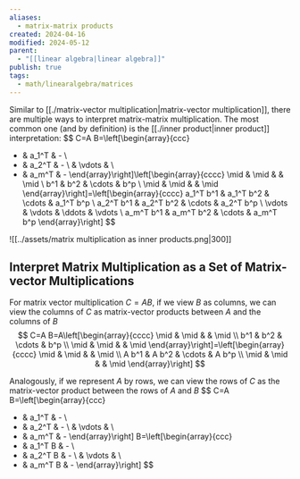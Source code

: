 ```yaml
---
aliases:
  - matrix-matrix products
created: 2024-04-16
modified: 2024-05-12
parent:
  - "[[linear algebra|linear algebra]]"
publish: true
tags:
  - math/linearalgebra/matrices
---
```

Similar to [[./matrix-vector multiplication|matrix-vector multiplication]], there are multiple ways to interpret matrix-matrix multiplication. The most common one (and by definition) is the [[./inner product|inner product]] interpretation:
$$
C=A B=\left[\begin{array}{ccc}
- & a_1^T & - \\
- & a_2^T & - \\
& \vdots & \\
- & a_m^T & -
\end{array}\right]\left[\begin{array}{cccc}
\mid & \mid & & \mid \\
b^1 & b^2 & \cdots & b^p \\
\mid & \mid & & \mid
\end{array}\right]=\left[\begin{array}{cccc}
a_1^T b^1 & a_1^T b^2 & \cdots & a_1^T b^p \\
a_2^T b^1 & a_2^T b^2 & \cdots & a_2^T b^p \\
\vdots & \vdots & \ddots & \vdots \\
a_m^T b^1 & a_m^T b^2 & \cdots & a_m^T b^p
\end{array}\right]
$$

![[../assets/matrix multiplication as inner products.png|300]]

## Interpret Matrix Multiplication as a Set of Matrix-vector Multiplications

For matrix vector multiplication $C = AB$, if we view $B$ as columns, we can view the columns of $C$ as matrix-vector products between $A$ and the columns of $B$
$$
C=A B=A\left[\begin{array}{cccc}
\mid & \mid & & \mid \\
b^1 & b^2 & \cdots & b^p \\
\mid & \mid & & \mid
\end{array}\right]=\left[\begin{array}{cccc}
\mid & \mid & & \mid \\
A b^1 & A b^2 & \cdots & A b^p \\
\mid & \mid & & \mid
\end{array}\right]
$$

Analogously, if we represent $A$ by rows, we can view the rows of $C$ as the matrix-vector product between the rows of $A$ and $B$
$$
C=A B=\left[\begin{array}{ccc}
- & a_1^T & - \\
- & a_2^T & - \\
& \vdots & \\
- & a_m^T & -
\end{array}\right] B=\left[\begin{array}{ccc}
- & a_1^T B & - \\
- & a_2^T B & - \\
& \vdots & \\
- & a_m^T B & -
\end{array}\right]
$$